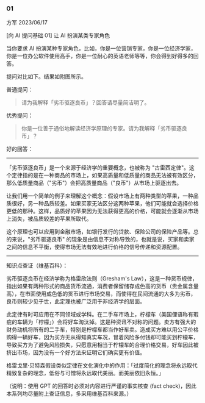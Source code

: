 ### 01

方军 2023/06/17

[向 AI 提问基础 01] 让 AI 扮演某类专家角色

当你要求 AI 扮演某种专家角色，比如，你是一位营销专家，你是一位经济学家，你是一位办公软件使用高手，你是一位耐心的英语老师等等，你会得到好得多的回答。

提问对比如下。结果如附图所示。

普通提问：

> 请为我解释「劣币驱逐良币」？回答请尽量简洁明了。

优秀提问：

> 你是一位善于通俗地解读经济学原理的专家。请为我解释「劣币驱逐良币」？

好的回答：

---

「劣币驱逐良币」是一个来源于经济学的重要概念，也被称为 "古雷西定律"。这个定律指的是在一种商品的市场上，如果高质量和低质量的商品无法被有效区分，那么低质量商品（"劣币"）会把高质量商品（"良币"）从市场上驱逐出去。

让我们用一个简单的例子来理解这个概念：假设市场上有两种类型的苹果，一种品质很好，另一种品质较差。如果买家无法区分这两种苹果，他们可能就会选择价格更低的那种。这样，品质好的苹果因为无法获得更高的价格，可能就会逐渐从市场上消失，被品质较差的苹果所取代。

这个原理也可以应用到金融市场，如银行发行的贷款、保险公司的保险产品等。总的来说，"劣币驱逐良币" 的现象是由信息不对称导致的，也就是说，买家和卖家之间的信息不平衡，使得市场无法有效地进行价格的信号传递和资源配置。

---

知识点查证（维基百科）：

劣币驱逐良币在经济学称为格雷欣法则（Gresham's Law），这是一种货币规律，指出如果有两种形式的商品货币流通，消费者保留储存成色高的货币（贵金属含量高），在市面使用成色低的货币进行市场交易，而使得在民间流通的大多为劣币，良币则较少见于世，此定理也被广泛用于非经济学的层面。

此定律有时可应用在不同领域或学科。在二手车市场上，柠檬车（美国俚语称有瑕疵的车辆为「柠檬」）会将好车淘汰掉。这是种资讯不对称的问题。卖方有强大的财务动机将所有的二手车，特别是柠檬车都当作好车卖。造成买方难以用公平价格购得一辆好车，因为买方无从得知真实车况，冒着风险多付钱却可能买到柠檬车，导致买方为了避免风险损失，只愿意用相当于柠檬车的合理价格交易，好车因此被挤出市场，因为没有一个好方法来证明它们确实更有价值。

格雷戈里·贝特森假设类似定律在文化演化中的作用：「过度简化的理念将永远取代精致复杂的理念，低俗与可憎将永远取代美丽。而美丽依旧永恒。」

（说明：使用 GPT 的回答时必须对内容进行严谨的事实核查 (fact check)，因此本系列均尽量附上查证信息，多采用维基百科来源。）

